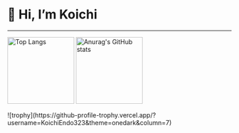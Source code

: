 # 👋 Hi, I’m Koichi
***
<p align="left">
 <img alt="Top Langs" height="150px" src="https://github-readme-stats.vercel.app/api/top-langs/?username=KoichiEndo323&layout=compact&theme=onedark" />
 <img alt="Anurag's GitHub stats" height="150px" src="https://github-readme-stats.vercel.app/api?username=KoichiEndo323&theme=onedark&show_icons=true" />
</p>
![trophy](https://github-profile-trophy.vercel.app/?username=KoichiEndo323&theme=onedark&column=7)
